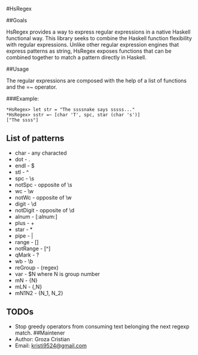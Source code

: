 #HsRegex

##Goals

HsRegex provides a way to express regular expressions in a native Haskell
functional way. This library seeks to combine the Haskell function flexibility
with regular expressions. Unlike other regular expression engines that express
patterns as string, HsRegex exposes functions that can be combined together to
match a pattern directly in Haskell.

##Usage

The regular expressions are composed with the help of a list of functions and
the =~ operator.

###Example:
```
*HsRegex> let str = "The ssssnake says sssss..."
*HsRegex> sstr =~ [char 'T', spc, star (char 's')]
["The ssss"]
```

## List of patterns
- char      - any characted
- dot       - .
- endl      - $
- stl       - ^
- spc       - \s
- notSpc    - opposite of \s
- wc        - \w
- notWc     - opposite of \w
- digit     - \d
- notDigit  - opposite of \d
- alnum     - [:alnum:]
- plus      - +
- star      - *
- pipe      - |
- range     - []
- notRange  - [^]
- qMark     - ?
- wb        - \b
- reGroup   - (regex)
- var       - $N where N is group number
- mN        - {N}
- mLN       - {,N}
- mN1N2     - {N_1, N_2}

## TODOs
- Stop greedy operators from consuming text belonging the next regexp match.
##Maintener
- Author: Groza Cristian
- Email: kristi9524@gmail.com

